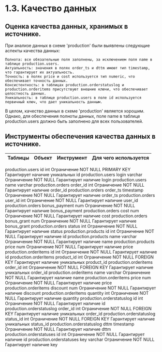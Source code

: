 # 1.3. Качество данных

## Оценка качества данных, хранимых в источнике.

При анализе данных в схеме 'production' были выявлены следующие аспекты качества данных:

    Полнота: все обязательные поля заполнены, за исключением поля name в таблице production.users.
    Актуальность: значения в полях order_ts и dttm имеют тип timestamp, что гарантирует их актуальность.
    Точность: в полях price и cost используется тип numeric, что обеспечивает точность данных.
    Консистентность: в таблицах production.orderstatuslog и production.orderitems присутствуют внешние ключи, что обеспечивает целостность данных.
    Уникальность: в таблице production.users в поле id используется первичный ключ, что дает уникальность данным.

В целом, качество данных в схеме 'production' является хорошим. Однако, для обеспечения полноты данных, поле name в таблице production.users должно быть заполнено для всех пользователей.

## Инструменты обеспечения качества данных в источнике.


| Таблицы                  | Объект              | Инструмент                     |        Для чего используется         |
| ----------------------   | --------------------| ---------------                | ------------------------------------ |
production.users            id int                Ограничение NOT NULL PRIMARY KEY Гарантирует начичие уникальных id
production.users	    login varchar         Ограничение NOT NULL	           Гарантирует наличие login
production.users	    name varchar
production.orders	    order_id int	  Ограничение NOT NULL             Гарантирует наличие order_id
production.orders	    order_ts timestamp	  Ограничение NOT NULL	           Гарантирует наличие order_ts
production.orders           user_id int           Ограничение NOT NULL             Гарантирует наличие user_id
production.orders           bonus_payment num     Ограничение NOT NULL             Гарантирует наличие bonus_payment
production.orders           cost num              Ограничение NOT NULL             Гарантирует наличие cost
production.orders           bonus_grant num       Ограничение NOT NULL             Гарантирует наличие bonus_grant
production.orders	    status int		  Ограничение NOT NULL             Гарантирует наличие status
production.products         id int                Ограничение NOT NULL             Гарантирует наличие id
production.products	    name varchar	  Ограничение NOT NULL	           Гарантирует наличие name
production.products	    price num		  Ограничение NOT NULL             Гарантирует наличие price
production.orderitems       id int                Ограничение NOT NULL             Гарантирует наличие id
production.orderitems	    product_id int        Ограничение NOT NULL FOREIGN KEY Гарантирует наличие уникальных product_id
production.orderitems	    order_id int	  Ограничение NOT NULL FOREIGN KEY Гарантирует наличие уникальных order_id
production.orderitems	    name varchar          Ограничение NOT NULL	 	   Гарантирует наличие name
production.orderitems	    price num	          Ограничение NOT NULL             Гарантирует наличие price	
production.orderitems	    discount num 	  Ограничение NOT NULL	           Гарантирует наличие discount
production.orderitems	    quantity int	  Ограничение NOT NULL	           Гарантирует наличие quantity
production.orderstatuslog   id int                Ограничение NOT NULL             Гарантирует наличие id
production.orderstatuslog   order_id int	  Ограничение NOT NULL FOREIGN KEY Гарантирует наличие уникальных order_id
production.orderstatuslog   status_id int	  Ограничение NOT NULL FOREIGN KEY Гарантирует наличие уникальных status_id
production.orderstatuslog   dttm timestamp	  Ограничение NOT NULL	           Гарантирует наличие dttm
production.orderstatuses    id int                Ограничение NOT NULL             Гарантирует наличие id
production.orderstatuses    key varchar           Ограничение NOT NULL             Гарантирует наличие key

